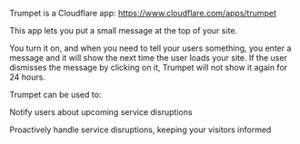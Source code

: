 Trumpet is a Cloudflare app:
https://www.cloudflare.com/apps/trumpet

This app lets you put a small message at the top of your site.

You turn it on, and when you need to tell your users something, you enter a message and it will show the next time the user loads your site. If the user dismisses the message by clicking on it, Trumpet will not show it again for 24 hours.

Trumpet can be used to:

Notify users about upcoming service disruptions

Proactively handle service disruptions, keeping your visitors informed


